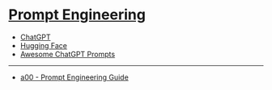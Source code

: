 # [Prompt Engineering](https://www.promptingguide.ai/)
- [ChatGPT](https://chat.openai.com/)
- [Hugging Face](https://huggingface.co/) 
- [Awesome ChatGPT Prompts](https://github.com/f/awesome-chatgpt-prompts)


---

- [a00 - Prompt Engineering Guide](./pe/a00.md)
